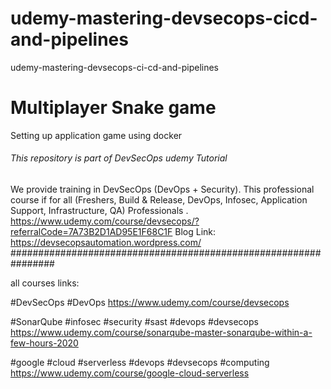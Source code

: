# udemy-mastering-devsecops-cicd-and-pipelines
udemy-mastering-devsecops-ci-cd-and-pipelines 
# Multiplayer Snake game #
Setting up application game using docker

###### This repository is part of DevSecOps udemy Tutorial ######
We provide training in DevSecOps (DevOps + Security).
This professional course if for all (Freshers, Build & Release, DevOps, Infosec, Application Support, Infrastructure, QA) Professionals .
https://www.udemy.com/course/devsecops/?referralCode=7A73B2D1AD95E1F68C1F
Blog Link: https://devsecopsautomation.wordpress.com/
################################################################


all courses links:

#DevSecOps #DevOps https://www.udemy.com/course/devsecops

#SonarQube #infosec #security #sast #devops #devsecops https://www.udemy.com/course/sonarqube-master-sonarqube-within-a-few-hours-2020

#google #cloud #serverless #devops #devsecops #computing https://www.udemy.com/course/google-cloud-serverless
